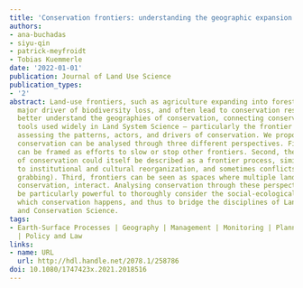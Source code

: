 ```yaml
---
title: 'Conservation frontiers: understanding the geographic expansion of conservation'
authors:
- ana-buchadas
- siyu-qin
- patrick-meyfroidt
- Tobias Kuemmerle
date: '2022-01-01'
publication: Journal of Land Use Science
publication_types:
- '2'
abstract: Land-use frontiers, such as agriculture expanding into forests, remain a
  major driver of biodiversity loss, and often lead to conservation responses. To
  better understand the geographies of conservation, connecting conservation with
  tools used widely in Land System Science – particularly the frontier concept – allows
  assessing the patterns, actors, and drivers of conservation. We propose that land
  conservation can be analysed through three different perspectives. First, conservation
  can be framed as efforts to slow or stop other frontiers. Second, the expansion
  of conservation could itself be described as a frontier process, similarly leading
  to institutional and cultural reorganization, and sometimes conflicts (e.g. green
  grabbing). Third, frontiers can be seen as spaces where multiple land uses, including
  conservation, interact. Analysing conservation through these perspectives could
  be particularly powerful to thoroughly consider the social-ecological contexts in
  which conservation happens, and thus to bridge the disciplines of Land System Science
  and Conservation Science.
tags:
- Earth-Surface Processes | Geography | Management | Monitoring | Planning and Development
  | Policy and Law
links:
- name: URL
  url: http://hdl.handle.net/2078.1/258786
doi: 10.1080/1747423x.2021.2018516
---
```

